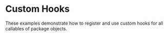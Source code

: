 # Custom Hooks

These examples demonstrate how to register and use custom hooks for all callables of package objects.